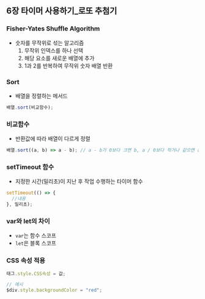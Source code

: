 ## 6장 타이머 사용하기\_로또 추첨기

### Fisher-Yates Shuffle Algorithm

- 숫자를 무작위로 섞는 알고리즘
  1. 무작위 인덱스를 하나 선택
  1. 해당 요소를 새로운 배열에 추가
  1. 1과 2를 반복하여 무작위 숫자 배열 반환

### Sort

- 배열을 정렬하는 메서드

```js
배열.sort(비교함수);
```

### 비교함수

- 반환값에 따라 배열이 다르게 정렬

```js
배열.sort((a, b) => a - b); // a - b가 0보다 크면 b, a / 0보다 작거나 같으면 a, b 순서로 정렬
```

### setTimeout 함수

- 지정한 시간(밀리초)이 지난 후 작업 수행하는 타이머 함수

```js
setTimeout(() => {
  //내용
}, 밀리초);
```

### var와 let의 차이

- `var`는 함수 스코프
- `let`은 블록 스코프

### CSS 속성 적용

```js
태그.style.CSS속성 = 값;

// 예시
$div.style.backgroundColor = "red";
```
